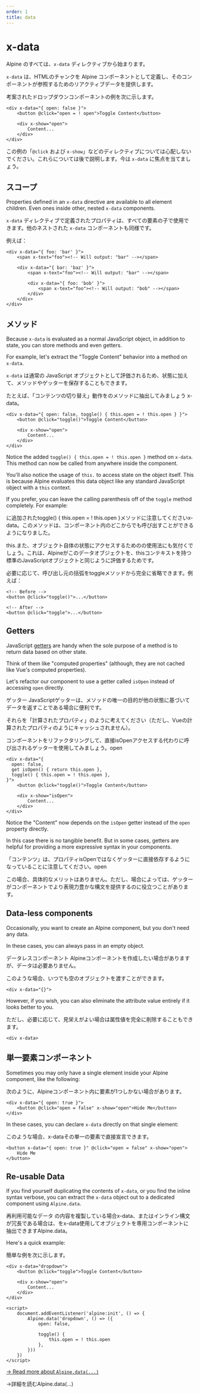 ```yaml
---
order: 1
title: data
---
```


# x-data

<!-- Everything in Alpine starts with the `x-data` directive. -->

<!-- `x-data` defines a chunk of HTML as an Alpine component and provides the reactive data for that component to reference. -->

Alpine のすべては、`x-data` ディレクティブから始まります。

`x-data` は、HTMLのチャンクを Alpine コンポーネントとして定義し、そのコンポーネントが参照するためのリアクティブデータを提供します。

考案されたドロップダウンコンポーネントの例を次に示します。

<!-- Here's an example of a contrived dropdown component: -->

```alpine
<div x-data="{ open: false }">
    <button @click="open = ! open">Toggle Content</button>

    <div x-show="open">
        Content...
    </div>
</div>
```

<!-- Don't worry about the other directives in this example (`@click` and `x-show`), we'll get to those in a bit. For now, let's focus on `x-data`. -->

この例の「`@click` および `x-show`」などのディレクティブについては心配しないでください。これらについては後で説明します。今は `x-data` に焦点を当てましょう。

<a name="scope"></a>

## スコープ

Properties defined in an `x-data` directive are available to all element children. Even ones inside other, nested `x-data` components.

`x-data` ディレクティブで定義されたプロパティは、すべての要素の子で使用できます。他のネストされた `x-data` コンポーネントも同様です。

<!-- For example: -->

例えば：

```alpine
<div x-data="{ foo: 'bar' }">
    <span x-text="foo"><!-- Will output: "bar" --></span>

    <div x-data="{ bar: 'baz' }">
        <span x-text="foo"><!-- Will output: "bar" --></span>

        <div x-data="{ foo: 'bob' }">
            <span x-text="foo"><!-- Will output: "bob" --></span>
        </div>
    </div>
</div>
```

<a name="methods"></a>

## メソッド

Because `x-data` is evaluated as a normal JavaScript object, in addition to state, you can store methods and even getters.

For example, let's extract the "Toggle Content" behavior into a method on  `x-data`.

`x-data` は通常の JavaScript オブジェクトとして評価されるため、状態に加えて、メソッドやゲッターを保存することもできます。

たとえば、「コンテンツの切り替え」動作をのメソッドに抽出してみましょう x-data。

```alpine
<div x-data="{ open: false, toggle() { this.open = ! this.open } }">
    <button @click="toggle()">Toggle Content</button>

    <div x-show="open">
        Content...
    </div>
</div>
```

Notice the added `toggle() { this.open = ! this.open }` method on `x-data`. This method can now be called from anywhere inside the component.

You'll also notice the usage of `this.` to access state on the object itself. This is because Alpine evaluates this data object like any standard JavaScript object with a `this` context.

If you prefer, you can leave the calling parenthesis off of the `toggle` method completely. For example:

に追加されたtoggle() { this.open = ! this.open }メソッドに注意してくださいx-data。このメソッドは、コンポーネント内のどこからでも呼び出すことができるようになりました。

this.また、オブジェクト自体の状態にアクセスするためのの使用法にも気付くでしょう。これは、Alpineがこのデータオブジェクトを、thisコンテキストを持つ標準のJavaScriptオブジェクトと同じように評価するためです。

必要に応じて、呼び出し元の括弧をtoggleメソッドから完全に省略できます。例えば：

```alpine
<!-- Before -->
<button @click="toggle()">...</button>

<!-- After -->
<button @click="toggle">...</button>
```

<a name="getters"></a>

## Getters

JavaScript [getters](https://developer.mozilla.org/en-US/docs/Web/JavaScript/Reference/Functions/get) are handy when the sole purpose of a method is to return data based on other state.

Think of them like "computed properties" (although, they are not cached like Vue's computed properties).

Let's refactor our component to use a getter called `isOpen` instead of accessing `open` directly.

ゲッター
JavaScriptゲッターは、メソッドの唯一の目的が他の状態に基づいてデータを返すことである場合に便利です。

それらを「計算されたプロパティ」のように考えてください（ただし、Vueの計算されたプロパティのようにキャッシュされません）。

コンポーネントをリファクタリングして、直接isOpenアクセスする代わりに呼び出されるゲッターを使用してみましょう。open

```alpine
<div x-data="{
  open: false,
  get isOpen() { return this.open },
  toggle() { this.open = ! this.open },
}">
    <button @click="toggle()">Toggle Content</button>

    <div x-show="isOpen">
        Content...
    </div>
</div>
```

Notice the "Content" now depends on the `isOpen` getter instead of the `open` property directly.

In this case there is no tangible benefit. But in some cases, getters are helpful for providing a more expressive syntax in your components.

「コンテンツ」は、プロパティisOpenではなくゲッターに直接依存するようになっていることに注意してください。open

この場合、具体的なメリットはありません。ただし、場合によっては、ゲッターがコンポーネントでより表現力豊かな構文を提供するのに役立つことがあります。

<a name="data-less-components"></a>

## Data-less components

Occasionally, you want to create an Alpine component, but you don't need any data.

In these cases, you can always pass in an empty object.

データレスコンポーネント
Alpineコンポーネントを作成したい場合がありますが、データは必要ありません。

このような場合、いつでも空のオブジェクトを渡すことができます。

```alpine
<div x-data="{}">
```

However, if you wish, you can also eliminate the attribute value entirely if it looks better to you.

ただし、必要に応じて、見栄えがよい場合は属性値を完全に削除することもできます。

```alpine
<div x-data>
```

<a name="single-element-components"></a>

## 単一要素コンポーネント

Sometimes you may only have a single element inside your Alpine component, like the following:

次のように、Alpineコンポーネント内に要素が1つしかない場合があります。

```alpine
<div x-data="{ open: true }">
    <button @click="open = false" x-show="open">Hide Me</button>
</div>
```

In these cases, you can declare `x-data` directly on that single element:

このような場合、x-dataその単一の要素で直接宣言できます。

```alpine
<button x-data="{ open: true }" @click="open = false" x-show="open">
    Hide Me
</button>
```

<a name="re-usable-data"></a>

## Re-usable Data

If you find yourself duplicating the contents of `x-data`, or you find the inline syntax verbose, you can extract the `x-data` object out to a dedicated component using `Alpine.data`.

再利用可能なデータ
の内容を複製している場合x-data、またはインライン構文が冗長である場合は、をx-data使用してオブジェクトを専用コンポーネントに抽出できますAlpine.data。

Here's a quick example:

簡単な例を次に示します。

```alpine
<div x-data="dropdown">
    <button @click="toggle">Toggle Content</button>

    <div x-show="open">
        Content...
    </div>
</div>

<script>
    document.addEventListener('alpine:init', () => {
        Alpine.data('dropdown', () => ({
            open: false,

            toggle() {
                this.open = ! this.open
            },
        }))
    })
</script>
```

[→ Read more about `Alpine.data(...)`](/globals/alpine-data)


→詳細を読むAlpine.data(...)